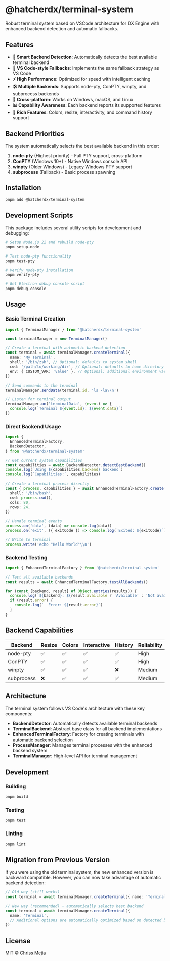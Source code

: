 # @hatcherdx/terminal-system

Robust terminal system based on VSCode architecture for DX Engine with enhanced backend detection and automatic fallbacks.

## Features

- **🎯 Smart Backend Detection**: Automatically detects the best available terminal backend
- **🔄 VS Code-style Fallbacks**: Implements the same fallback strategy as VS Code
- **⚡ High Performance**: Optimized for speed with intelligent caching
- **🛠️ Multiple Backends**: Supports node-pty, ConPTY, winpty, and subprocess backends
- **🔧 Cross-platform**: Works on Windows, macOS, and Linux
- **📊 Capability Awareness**: Each backend reports its supported features
- **🎨 Rich Features**: Colors, resize, interactivity, and command history support

## Backend Priorities

The system automatically selects the best available backend in this order:

1. **node-pty** (Highest priority) - Full PTY support, cross-platform
2. **ConPTY** (Windows 10+) - Native Windows console API
3. **winpty** (Older Windows) - Legacy Windows PTY support
4. **subprocess** (Fallback) - Basic process spawning

## Installation

```bash
pnpm add @hatcherdx/terminal-system
```

## Development Scripts

This package includes several utility scripts for development and debugging:

```bash
# Setup Node.js 22 and rebuild node-pty
pnpm setup-node

# Test node-pty functionality
pnpm test-pty

# Verify node-pty installation
pnpm verify-pty

# Get Electron debug console script
pnpm debug-console
```

## Usage

### Basic Terminal Creation

```typescript
import { TerminalManager } from '@hatcherdx/terminal-system'

const terminalManager = new TerminalManager()

// Create a terminal with automatic backend detection
const terminal = await terminalManager.createTerminal({
  name: 'My Terminal',
  shell: '/bin/zsh', // Optional: defaults to system shell
  cwd: '/path/to/working/dir', // Optional: defaults to home directory
  env: { CUSTOM_VAR: 'value' }, // Optional: additional environment variables
})

// Send commands to the terminal
terminalManager.sendData(terminal.id, 'ls -la\\n')

// Listen for terminal output
terminalManager.on('terminalData', (event) => {
  console.log(`Terminal ${event.id}: ${event.data}`)
})
```

### Direct Backend Usage

```typescript
import {
  EnhancedTerminalFactory,
  BackendDetector,
} from '@hatcherdx/terminal-system'

// Get current system capabilities
const capabilities = await BackendDetector.detectBestBackend()
console.log(`Using ${capabilities.backend} backend`)
console.log(`Capabilities:`, capabilities)

// Create a terminal process directly
const { process, capabilities } = await EnhancedTerminalFactory.createTerminal({
  shell: '/bin/bash',
  cwd: process.cwd(),
  cols: 80,
  rows: 24,
})

// Handle terminal events
process.on('data', (data) => console.log(data))
process.on('exit', ({ exitCode }) => console.log(`Exited: ${exitCode}`))

// Write to terminal
process.write('echo "Hello World"\\n')
```

### Backend Testing

```typescript
import { EnhancedTerminalFactory } from '@hatcherdx/terminal-system'

// Test all available backends
const results = await EnhancedTerminalFactory.testAllBackends()

for (const [backend, result] of Object.entries(results)) {
  console.log(`${backend}: ${result.available ? 'Available' : 'Not available'}`)
  if (result.error) {
    console.log(`  Error: ${result.error}`)
  }
}
```

## Backend Capabilities

| Backend    | Resize | Colors | Interactive | History | Reliability |
| ---------- | ------ | ------ | ----------- | ------- | ----------- |
| node-pty   | ✅     | ✅     | ✅          | ✅      | High        |
| ConPTY     | ✅     | ✅     | ✅          | ✅      | High        |
| winpty     | ✅     | ✅     | ✅          | ❌      | Medium      |
| subprocess | ❌     | ✅     | ✅          | ✅      | Medium      |

## Architecture

The terminal system follows VS Code's architecture with these key components:

- **BackendDetector**: Automatically detects available terminal backends
- **TerminalBackend**: Abstract base class for all backend implementations
- **EnhancedTerminalFactory**: Factory for creating terminals with automatic backend selection
- **ProcessManager**: Manages terminal processes with the enhanced backend system
- **TerminalManager**: High-level API for terminal management

## Development

### Building

```bash
pnpm build
```

### Testing

```bash
pnpm test
```

### Linting

```bash
pnpm lint
```

## Migration from Previous Version

If you were using the old terminal system, the new enhanced version is backward compatible. However, you can now take advantage of automatic backend detection:

```typescript
// Old way (still works)
const terminal = await terminalManager.createTerminal({ name: 'Terminal' })

// New way (recommended) - automatically selects best backend
const terminal = await terminalManager.createTerminal({
  name: 'Terminal',
  // Additional options are automatically optimized based on detected backend
})
```

## License

MIT © [Chriss Mejia](mailto:chriss@hatche.rs)
